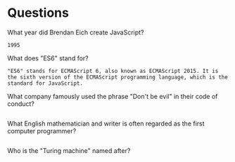 # Questions

What year did Brendan Eich create JavaScript?

```
1995
```

What does "ES6" stand for?

```
"ES6" stands for ECMAScript 6, also known as ECMAScript 2015. It is the sixth version of the ECMAScript programming language, which is the standard for JavaScript.
```

What company famously used the phrase "Don't be evil" in their code of conduct?

```

```

What English mathematician and writer is often regarded as the first computer programmer?

```

```

Who is the "Turing machine" named after?

```

```
